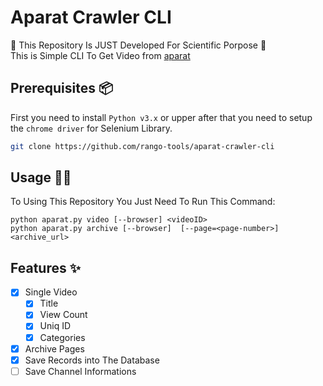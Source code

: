 # Aparat Crawler CLI

🚨 This Repository Is JUST Developed For Scientific Porpose 🚨 <br/>
This is Simple CLI To Get Video from [aparat](https://www.aparat.com/)

## Prerequisites 📦

First you need to install `Python v3.x` or upper after that you need to setup the `chrome driver` for Selenium Library.

```bash
git clone https://github.com/rango-tools/aparat-crawler-cli
```

## Usage 👨‍💻

To Using This Repository You Just Need To Run This Command:

```text
python aparat.py video [--browser] <videoID>
python aparat.py archive [--browser]  [--page=<page-number>] <archive_url>
```

## Features ✨

- [x] Single Video
  - [x] Title
  - [x] View Count
  - [x] Uniq ID
  - [x] Categories
- [x] Archive Pages
- [x] Save Records into The Database
- [ ] Save Channel Informations
